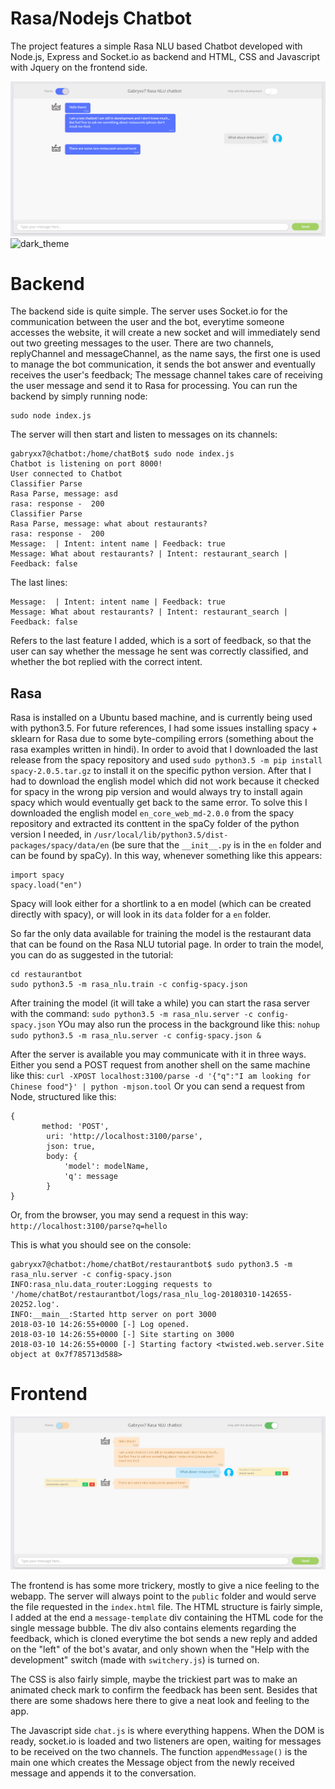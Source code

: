 # Rasa/Nodejs Chatbot
The project features a simple Rasa NLU based Chatbot developed with Node.js, Express and Socket.io as backend and HTML, CSS and Javascript with Jquery on the frontend side.

![alt text](https://raw.githubusercontent.com/Gabryxx7/chatbot-node-rasa/master/imgs/screenshot1.PNG)
![dark_theme](https://user-images.githubusercontent.com/42607930/51437810-eba5ae80-1cab-11e9-81e4-1fee1ac8c558.png)

# Backend
The backend side is quite simple. The server uses Socket.io for the communication between the user and the bot, everytime someone accesses the website, it will create a new socket and will immediately send out two greeting messages to the user.
There are two channels, replyChannel and messageChannel, as the name says, the first one is used to manage the bot communication, it sends the bot answer and eventually receives the user's feedback; The message channel takes care of receiving the user message and send it to Rasa for processing.
You can run the backend by simply running node:
```
sudo node index.js
```

The server will then start and listen to messages on its channels:
```
gabryxx7@chatbot:/home/chatBot$ sudo node index.js
Chatbot is listening on port 8000!
User connected to Chatbot
Classifier Parse
Rasa Parse, message: asd
rasa: response -  200
Classifier Parse
Rasa Parse, message: what about restaurants?
rasa: response -  200
Message:  | Intent: intent name | Feedback: true
Message: What about restaurants? | Intent: restaurant_search | Feedback: false
```

The last lines:
```
Message:  | Intent: intent name | Feedback: true
Message: What about restaurants? | Intent: restaurant_search | Feedback: false
```
Refers to the last feature I added, which is a sort of feedback, so that the user can say whether the message he sent was correctly classified, and whether the bot replied with the correct intent.

## Rasa
Rasa is installed on a Ubuntu based machine, and is currently being used with python3.5. For future references, I had some issues installing spacy + sklearn for Rasa due to some byte-compiling errors (something about the rasa examples written in hindi). In order to avoid that I downloaded the last release from the spacy repository and used `sudo python3.5 -m pip install spacy-2.0.5.tar.gz` to install it on the specific python version. After that I had to download the english model which did not work because it checked for spacy in the wrong pip version and would always try to install again spacy which would eventually get back to the same error. To solve this I downloaded the english model `en_core_web_md-2.0.0` from the spacy repository and extracted its conttent in the spaCy folder of the python version I needed, in `/usr/local/lib/python3.5/dist-packages/spacy/data/en` (be sure that the `__init__.py` is in the `en` folder and can be found by spaCy).
In this way, whenever something like this appears:
```
import spacy
spacy.load("en")
```
Spacy will look either for a shortlink to a en model (which can be created directly with spacy), or will look in its `data` folder for a `en` folder.

So far the only data available for training the model is the restaurant data that can be found on the Rasa NLU tutorial page. In order to train the model, you can do as suggested in the tutorial:
```
cd restaurantbot
sudo python3.5 -m rasa_nlu.train -c config-spacy.json
```
After training the model (it will take a while) you can start the rasa server with the command:
`sudo python3.5 -m rasa_nlu.server -c config-spacy.json`
YOu may also run the process in the background like this:
`nohup sudo python3.5 -m rasa_nlu.server -c config-spacy.json &`

After the server is available you may communicate with it in three ways. Either you send a POST request from another shell on the same machine like this:
`curl -XPOST localhost:3100/parse -d '{"q":"I am looking for Chinese food"}' | python -mjson.tool`
Or you can send a request from Node, structured like this:
```
{
       method: 'POST',
        uri: 'http://localhost:3100/parse',
        json: true,
        body: {
            'model': modelName,
            'q': message
        }
}
```
Or, from the browser, you may send a request in this way:
`http://localhost:3100/parse?q=hello`

This is what you should see on the console:

```
gabryxx7@chatbot:/home/chatBot/restaurantbot$ sudo python3.5 -m rasa_nlu.server -c config-spacy.json
INFO:rasa_nlu.data_router:Logging requests to '/home/chatBot/restaurantbot/logs/rasa_nlu_log-20180310-142655-20252.log'.
INFO:__main__:Started http server on port 3000
2018-03-10 14:26:55+0000 [-] Log opened.
2018-03-10 14:26:55+0000 [-] Site starting on 3000
2018-03-10 14:26:55+0000 [-] Starting factory <twisted.web.server.Site object at 0x7f785713d588>
```

# Frontend
![alt text](https://raw.githubusercontent.com/Gabryxx7/chatbot-node-rasa/master/imgs/screenshot2.PNG)

The frontend is has some more trickery, mostly to give a nice feeling to the webapp. The server will always point to the `public` folder and would serve the file requested in the `index.html` file.
The HTML structure is fairly simple, I added at the end a `message-template` div containing the HTML code for the single message bubble.
The div also contains elements regarding the feedback, which is cloned everytime the bot sends a new reply and added on the "left" of the bot's avatar, and only shown when the "Help with the development" switch (made with `switchery.js`) is turned on.

The CSS is also fairly simple, maybe the trickiest part was to make an animated check mark to confirm the feedback has been sent. Besides that there are some shadows here there to give a neat look and feeling to the app.

The Javascript side `chat.js` is where everything happens. When the DOM is ready, socket.io is loaded and two listeners are open, waiting for messages to be received on the two channels.
The function `appendMessage()` is the main one which creates the Message object from the newly received message and appends it to the conversation. 
